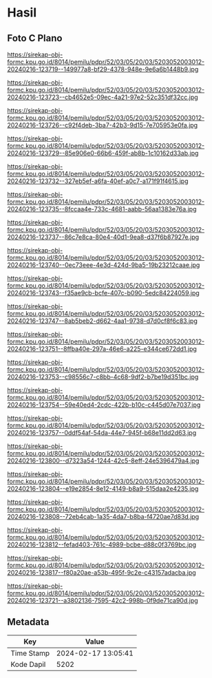 # Hasil

## Foto C Plano

https://sirekap-obj-formc.kpu.go.id/8014/pemilu/pdpr/52/03/05/20/03/5203052003012-20240216-123719--149977a8-bf29-4378-948e-9e6a6b1448b9.jpg

https://sirekap-obj-formc.kpu.go.id/8014/pemilu/pdpr/52/03/05/20/03/5203052003012-20240216-123723--cb4652e5-09ec-4a21-97e2-52c351df32cc.jpg

https://sirekap-obj-formc.kpu.go.id/8014/pemilu/pdpr/52/03/05/20/03/5203052003012-20240216-123726--c92f4deb-3ba7-42b3-9d15-7e705953e0fa.jpg

https://sirekap-obj-formc.kpu.go.id/8014/pemilu/pdpr/52/03/05/20/03/5203052003012-20240216-123729--85e906e0-66b6-459f-ab8b-1c10162d33ab.jpg

https://sirekap-obj-formc.kpu.go.id/8014/pemilu/pdpr/52/03/05/20/03/5203052003012-20240216-123732--327eb5ef-a6fa-40ef-a0c7-a171f91f4615.jpg

https://sirekap-obj-formc.kpu.go.id/8014/pemilu/pdpr/52/03/05/20/03/5203052003012-20240216-123735--8fccaa4e-733c-4681-aabb-56aa1383e76a.jpg

https://sirekap-obj-formc.kpu.go.id/8014/pemilu/pdpr/52/03/05/20/03/5203052003012-20240216-123737--86c7e8ca-80e4-40d1-9ea8-d37f6b87927e.jpg

https://sirekap-obj-formc.kpu.go.id/8014/pemilu/pdpr/52/03/05/20/03/5203052003012-20240216-123740--0ec73eee-4e3d-424d-9ba5-19b23212caae.jpg

https://sirekap-obj-formc.kpu.go.id/8014/pemilu/pdpr/52/03/05/20/03/5203052003012-20240216-123743--f35ae9cb-bcfe-407c-b090-5edc84224059.jpg

https://sirekap-obj-formc.kpu.go.id/8014/pemilu/pdpr/52/03/05/20/03/5203052003012-20240216-123747--8ab5beb2-d662-4aa1-9738-d7d0cf8f6c83.jpg

https://sirekap-obj-formc.kpu.go.id/8014/pemilu/pdpr/52/03/05/20/03/5203052003012-20240216-123751--8ffba40e-297a-46e6-a225-e344ce672dd1.jpg

https://sirekap-obj-formc.kpu.go.id/8014/pemilu/pdpr/52/03/05/20/03/5203052003012-20240216-123753--c98556c7-c8bb-4c68-9df2-b7be19d351bc.jpg

https://sirekap-obj-formc.kpu.go.id/8014/pemilu/pdpr/52/03/05/20/03/5203052003012-20240216-123754--59e40ed4-2cdc-422b-b10c-c445d07e7037.jpg

https://sirekap-obj-formc.kpu.go.id/8014/pemilu/pdpr/52/03/05/20/03/5203052003012-20240216-123757--0ddf54af-54da-44e7-945f-b68e11dd2d63.jpg

https://sirekap-obj-formc.kpu.go.id/8014/pemilu/pdpr/52/03/05/20/03/5203052003012-20240216-123800--d7323a54-1244-42c5-8eff-24e5396479a4.jpg

https://sirekap-obj-formc.kpu.go.id/8014/pemilu/pdpr/52/03/05/20/03/5203052003012-20240216-123804--e19e2854-8e12-4149-b8a9-515daa2e4235.jpg

https://sirekap-obj-formc.kpu.go.id/8014/pemilu/pdpr/52/03/05/20/03/5203052003012-20240216-123808--72eb4cab-1a35-4da7-b8ba-f4720ae7d83d.jpg

https://sirekap-obj-formc.kpu.go.id/8014/pemilu/pdpr/52/03/05/20/03/5203052003012-20240216-123812--fefad403-761c-4989-bcbe-d88c0f3769bc.jpg

https://sirekap-obj-formc.kpu.go.id/8014/pemilu/pdpr/52/03/05/20/03/5203052003012-20240216-123817--f80a20ae-a53b-495f-9c2e-c43157adacba.jpg

https://sirekap-obj-formc.kpu.go.id/8014/pemilu/pdpr/52/03/05/20/03/5203052003012-20240216-123721--a3802136-7595-42c2-998b-0f9de71ca90d.jpg


## Metadata

| Key        | Value               |
| ---------- | ------------------- |
| Time Stamp | 2024-02-17 13:05:41 |
| Kode Dapil | 5202                |



